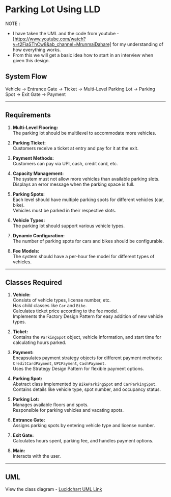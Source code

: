 # Parking Lot Using LLD 
NOTE :
- I have taken the UML and the code from youtube - [https://www.youtube.com/watch?v=t2FiaSThCw8&ab_channel=MrunmaiDahare] for my understanding of how everything works.
- From this we will get a basic idea how to start in an interview when given this design.

## System Flow

Vehicle &rarr; Entrance Gate &rarr; Ticket &rarr; Multi-Level Parking Lot &rarr; Parking Spot &rarr; Exit Gate &rarr; Payment

---

## Requirements

1. **Multi-Level Flooring:**  
   The parking lot should be multilevel to accommodate more vehicles.

2. **Parking Ticket:**  
   Customers receive a ticket at entry and pay for it at the exit.

3. **Payment Methods:**  
   Customers can pay via UPI, cash, credit card, etc.

4. **Capacity Management:**  
   The system must not allow more vehicles than available parking slots.  
   Displays an error message when the parking space is full.

5. **Parking Spots:**  
   Each level should have multiple parking spots for different vehicles (car, bike).  
   Vehicles must be parked in their respective slots.

6. **Vehicle Types:**  
   The parking lot should support various vehicle types.

7. **Dynamic Configuration:**  
   The number of parking spots for cars and bikes should be configurable.

8. **Fee Models:**  
   The system should have a per-hour fee model for different types of vehicles.

---

## Classes Required

1. **Vehicle:**  
   Consists of vehicle types, license number, etc.  
   Has child classes like `Car` and `Bike`.  
   Calculates ticket price according to the fee model.  
   Implements the Factory Design Pattern for easy addition of new vehicle types.

2. **Ticket:**  
   Contains the `ParkingSpot` object, vehicle information, and start time for calculating hours parked.

3. **Payment:**  
   Encapsulates payment strategy objects for different payment methods:  
   `CreditCardPayment`, `UPIPayment`, `CashPayment`.  
   Uses the Strategy Design Pattern for flexible payment options.

4. **Parking Spot:**  
   Abstract class implemented by `BikeParkingSpot` and `CarParkingSpot`.  
   Contains details like vehicle type, spot number, and occupancy status.

5. **Parking Lot:**  
   Manages available floors and spots.  
   Responsible for parking vehicles and vacating spots.

6. **Entrance Gate:**  
   Assigns parking spots by entering vehicle type and license number.

7. **Exit Gate:**  
   Calculates hours spent, parking fee, and handles payment options.

8. **Main:**  
   Interacts with the user.

---

## UML

View the class diagram - [Lucidchart UML Link](https://lucid.app/lucidspark/ae92de08-4bee-41e2-855e-ccadb1382477/edit?invitationId=inv_d4f1737e-2ca0-4186-825d-67e5278ff0fc&page=0_0#)